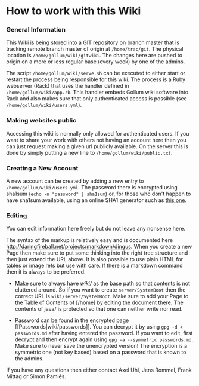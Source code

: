 # How to work with this Wiki

### General Information
This Wiki is being stored into a GIT repository on branch master that is tracking remote branch master of origin at `/home/trac/git`. The physical location is `/home/gollum/wiki/gitwiki`. The changes here are pushed to origin on a more or less regular base (every week) by one of the admins.

The script `/home/gollum/wiki/serve.sh` can be executed to either start or restart the process being responsible for this wiki. The process is a Ruby webserver (Rack) that uses the handler defined in `/home/gollum/wiki/app.rb`. This handler embeds Gollum wiki software into Rack and also makes sure that only authenticated access is possible (see `/home/gollum/wiki/users.yml`).

### Making websites public
Accessing this wiki is normally only allowed for authenticated users. If you want to share your work with others not having an account here then you can just request making a given url publicly available. On the server this is done by simply putting a new line to `/home/gollum/wiki/public.txt`.

### Creating a New Account
A new account can be created by adding a new entry to `/home/gollum/wiki/users.yml`. The password there is encrypted using sha1sum (`echo -n "password" | sha1sum`) or, for those who don't happen to have sha1sum available, using an online SHA1 generator such as [this one](http://www.sha1-online.com/).

### Editing
You can edit information here freely but do not leave any nonsense here.

The syntax of the markup is relatively easy and is documented here http://daringfireball.net/projects/markdown/dingus. When you create a new Page then make sure to put some thinking into the right tree structure and then just extend the URL above. It is also possible to use plain HTML for tables or image refs but use with care. If there is a markdown command then it is always to be preferred.

* Make sure to always have _wiki/_ as the base path so that contents is not cluttered around. So if you want to create `server/SystemBoot` then the correct URL is `wiki/server/SystemBoot`. Make sure to add your Page to the Table of Contents of [/home] by editing the document there. The contents of java/ is protected so that one can neither write nor read.

* Password can be found in the encrypted page [[Passwords|wiki/passwords]]. You can decrypt it by using `gpg -d < passwords.md` after having entered the password. If you want to edit, first decrypt and then encrypt again using `gpg -a --symmetric passwords.md`. Make sure to never save the unencrypted version! The encryption is a symmetric one (not key based) based on a password that is known to the admins.

If you have any questions then either contact Axel Uhl, Jens Rommel, Frank Mittag or Simon Pamiés.